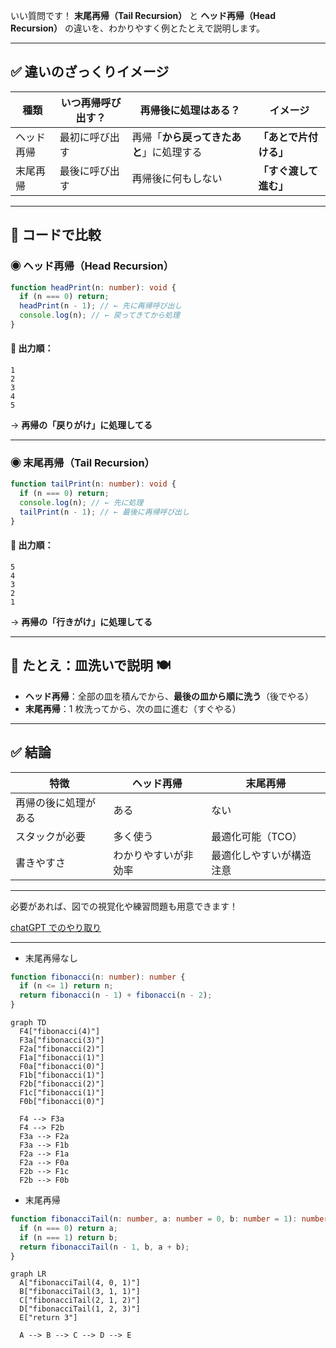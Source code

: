 いい質問です！
**末尾再帰（Tail Recursion）** と **ヘッド再帰（Head Recursion）** の違いを、わかりやすく例とたとえで説明します。

---

## ✅ 違いのざっくりイメージ

| 種類       | いつ再帰呼び出す？ | 再帰後に処理はある？                     | イメージ               |
| ---------- | ------------------ | ---------------------------------------- | ---------------------- |
| ヘッド再帰 | 最初に呼び出す     | 再帰「**から戻ってきたあと**」に処理する | **「あとで片付ける」** |
| 末尾再帰   | 最後に呼び出す     | 再帰後に何もしない                       | **「すぐ渡して進む」** |

---

## 🔁 コードで比較

### ◉ ヘッド再帰（Head Recursion）

```ts
function headPrint(n: number): void {
  if (n === 0) return;
  headPrint(n - 1); // ← 先に再帰呼び出し
  console.log(n); // ← 戻ってきてから処理
}
```

#### 🧠 出力順：

```
1
2
3
4
5
```

→ **再帰の「戻りがけ」に処理してる**

---

### ◉ 末尾再帰（Tail Recursion）

```ts
function tailPrint(n: number): void {
  if (n === 0) return;
  console.log(n); // ← 先に処理
  tailPrint(n - 1); // ← 最後に再帰呼び出し
}
```

#### 🧠 出力順：

```
5
4
3
2
1
```

→ **再帰の「行きがけ」に処理してる**

---

## 🧺 たとえ：皿洗いで説明 🍽

- **ヘッド再帰**：全部の皿を積んでから、**最後の皿から順に洗う**（後でやる）
- **末尾再帰**：1 枚洗ってから、次の皿に進む（すぐやる）

---

## ✅ 結論

| 特徴                 | ヘッド再帰           | 末尾再帰                 |
| -------------------- | -------------------- | ------------------------ |
| 再帰の後に処理がある | ある                 | ない                     |
| スタックが必要       | 多く使う             | 最適化可能（TCO）        |
| 書きやすさ           | わかりやすいが非効率 | 最適化しやすいが構造注意 |

---

必要があれば、図での視覚化や練習問題も用意できます！

[chatGPT でのやり取り](https://chatgpt.com/share/686fd238-2a40-8012-92b5-e517d53dd754)

---

- 末尾再帰なし

```typescript
function fibonacci(n: number): number {
  if (n <= 1) return n;
  return fibonacci(n - 1) + fibonacci(n - 2);
}
```

```mermaid
graph TD
  F4["fibonacci(4)"]
  F3a["fibonacci(3)"]
  F2a["fibonacci(2)"]
  F1a["fibonacci(1)"]
  F0a["fibonacci(0)"]
  F1b["fibonacci(1)"]
  F2b["fibonacci(2)"]
  F1c["fibonacci(1)"]
  F0b["fibonacci(0)"]

  F4 --> F3a
  F4 --> F2b
  F3a --> F2a
  F3a --> F1b
  F2a --> F1a
  F2a --> F0a
  F2b --> F1c
  F2b --> F0b

```

- 末尾再帰

```typescript
function fibonacciTail(n: number, a: number = 0, b: number = 1): number {
  if (n === 0) return a;
  if (n === 1) return b;
  return fibonacciTail(n - 1, b, a + b);
}
```

```mermaid
graph LR
  A["fibonacciTail(4, 0, 1)"]
  B["fibonacciTail(3, 1, 1)"]
  C["fibonacciTail(2, 1, 2)"]
  D["fibonacciTail(1, 2, 3)"]
  E["return 3"]

  A --> B --> C --> D --> E


```
